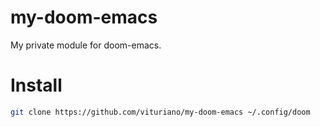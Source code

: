 # my-doom-emacs
My private module for doom-emacs.
# Install
```sh
git clone https://github.com/vituriano/my-doom-emacs ~/.config/doom
```
